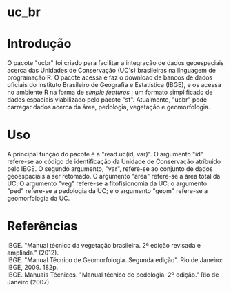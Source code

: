 # uc_br

# Introdução
O pacote "ucbr" foi criado para facilitar a integração de dados geoespaciais acerca das Unidades de Conservação (UC's) brasileiras na linguagem de programação R. O pacote acessa e faz o download de bancos de dados oficiais do Instituto Brasileiro de Geografia e Estatística (IBGE), e os acessa no ambiente R na forma de <i> simple features </i>; um formato simplificado de dados espaciais viabilizado pelo pacote "sf". Atualmente, "ucbr" pode carregar dados acerca da área, pedologia, vegetação e geomorfologia.  

# Uso
A principal função do pacote é a "read.uc(id, var)". O argumento "id" refere-se ao código de identificação da Unidade de Conservação atríbuido pelo IBGE. O segundo argumento, "var", refere-se ao conjunto de dados geoespaciais a ser retomado. O argumento "area" refere-se a área total da UC;  O argumento "veg" refere-se a fitofisionomia da UC; o argumento "ped" refere-se a pedologia da UC; e o argumento "geom" refere-se a geomorfologia da UC.

# Referências
IBGE. "Manual técnico da vegetação brasileira. 2ª edição revisada e ampliada." (2012). <br>
IBGE. "Manual Técnico de Geomorfologia. Segunda edição". Rio de Janeiro: IBGE, 2009. 182p. <br>
IBGE. Manuais Técnicos. "Manual técnico de pedologia. 2º edição." Rio de Janeiro (2007). <br>
